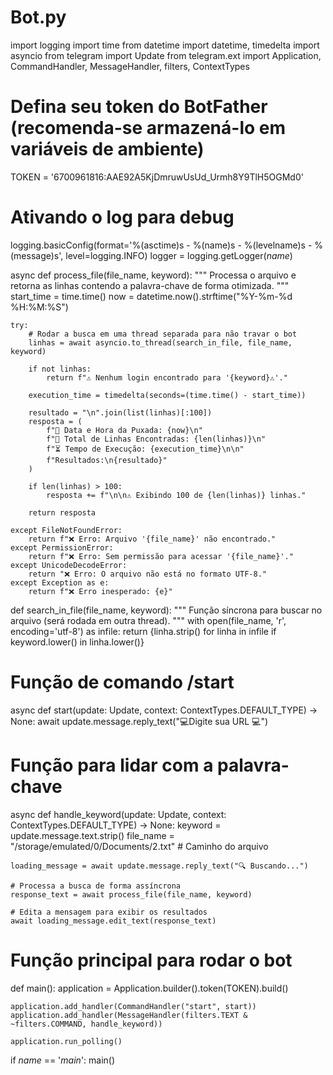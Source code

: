 # Bot.py
import logging
import time
from datetime import datetime, timedelta
import asyncio
from telegram import Update
from telegram.ext import Application, CommandHandler, MessageHandler, filters, ContextTypes

# Defina seu token do BotFather (recomenda-se armazená-lo em variáveis de ambiente)
TOKEN = '6700961816:AAE92A5KjDmruwUsUd_Urmh8Y9TlH5OGMd0'

# Ativando o log para debug
logging.basicConfig(format='%(asctime)s - %(name)s - %(levelname)s - %(message)s',
                    level=logging.INFO)
logger = logging.getLogger(_name_)

async def process_file(file_name, keyword):
    """ Processa o arquivo e retorna as linhas contendo a palavra-chave de forma otimizada. """
    start_time = time.time()
    now = datetime.now().strftime("%Y-%m-%d %H:%M:%S")

    try:
        # Rodar a busca em uma thread separada para não travar o bot
        linhas = await asyncio.to_thread(search_in_file, file_name, keyword)

        if not linhas:
            return f"⚠️ Nenhum login encontrado para '{keyword}⚠️'."

        execution_time = timedelta(seconds=(time.time() - start_time))
        
        resultado = "\n".join(list(linhas)[:100])
        resposta = (
            f"📅 Data e Hora da Puxada: {now}\n"
            f"🔢 Total de Linhas Encontradas: {len(linhas)}\n"
            f"⏳ Tempo de Execução: {execution_time}\n\n"
            f"Resultados:\n{resultado}"
        )
        
        if len(linhas) > 100:
            resposta += f"\n\n⚠️ Exibindo 100 de {len(linhas)} linhas."

        return resposta

    except FileNotFoundError:
        return f"❌ Erro: Arquivo '{file_name}' não encontrado."
    except PermissionError:
        return f"❌ Erro: Sem permissão para acessar '{file_name}'."
    except UnicodeDecodeError:
        return "❌ Erro: O arquivo não está no formato UTF-8."
    except Exception as e:
        return f"❌ Erro inesperado: {e}"

def search_in_file(file_name, keyword):
    """ Função síncrona para buscar no arquivo (será rodada em outra thread). """
    with open(file_name, 'r', encoding='utf-8') as infile:
        return {linha.strip() for linha in infile if keyword.lower() in linha.lower()}

# Função de comando /start
async def start(update: Update, context: ContextTypes.DEFAULT_TYPE) -> None:
    await update.message.reply_text("💻Digite sua URL 💻")

# Função para lidar com a palavra-chave
async def handle_keyword(update: Update, context: ContextTypes.DEFAULT_TYPE) -> None:
    keyword = update.message.text.strip()
    file_name = "/storage/emulated/0/Documents/2.txt"  # Caminho do arquivo

    loading_message = await update.message.reply_text("🔍 Buscando...")

    # Processa a busca de forma assíncrona
    response_text = await process_file(file_name, keyword)

    # Edita a mensagem para exibir os resultados
    await loading_message.edit_text(response_text)

# Função principal para rodar o bot
def main():
    application = Application.builder().token(TOKEN).build()

    application.add_handler(CommandHandler("start", start))
    application.add_handler(MessageHandler(filters.TEXT & ~filters.COMMAND, handle_keyword))

    application.run_polling()

if _name_ == '_main_':
    main()
